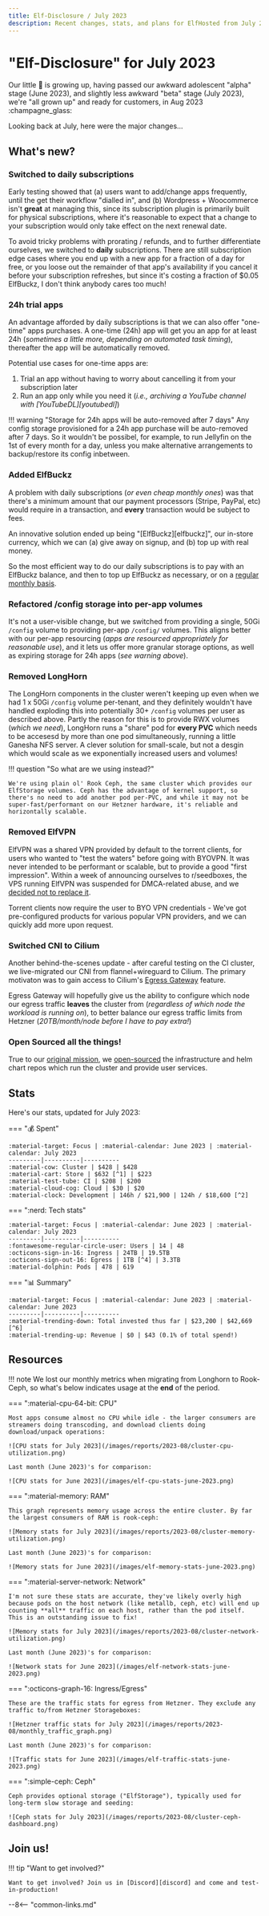 ```yaml
---
title: Elf-Disclosure / July 2023
description: Recent changes, stats, and plans for ElfHosted from July 2023
---
```


# "Elf-Disclosure" for July 2023

Our little :baby: is growing up, having passed our awkward adolescent "alpha" stage (June 2023), and slightly less awkward "beta" stage (July 2023), we're "all grown up" and ready for customers, in Aug 2023 :champagne_glass:

Looking back at July, here were the major changes...

<!-- more -->
## What's new?

### Switched to daily subscriptions

Early testing showed that (a) users want to add/change apps frequently, until the get their workflow "dialled in", and (b) Wordpress + Woocommerce isn't **great** at managing this, since its subscription plugin is primarily built for physical subscriptions, where it's reasonable to expect that a change to your subscription would only take effect on the next renewal date.

To avoid tricky problems with prorating / refunds, and to further differentiate ourselves, we switched to **daily** subscriptions. There are still subscription edge cases where you end up with a new app for a fraction of a day for free, or you loose out the remainder of that app's availability if you cancel it before your subscription refreshes, but since it's costing a fraction of $0.05 ElfBuckz, I don't think anybody cares too much!

### 24h trial apps

An advantage afforded by daily subscriptions is that we can also offer "one-time" apps purchases. A one-time (24h) app will get you an app for at least 24h (*sometimes a little more, depending on automated task timing*), thereafter the app will be automatically removed.

Potential use cases for one-time apps are:

1. Trial an app without having to worry about cancelling it from your subscription later
2. Run an app only while you need it (*i.e., archiving a YouTube channel with [YouTubeDL][youtubedl]*)

!!! warning "Storage for 24h apps will be auto-removed after 7 days"
    Any config storage provisioned for a 24h app purchase will be auto-removed after 7 days. So it wouldn't be possibel, for example, to run Jellyfin on the 1st of every month for a day, unless you make alternative arrangements to backup/restore its config inbetween.

### Added ElfBuckz

A problem with daily subscriptions (*or even cheap monthly ones*) was that there's a minimum amount that our payment processors (Stripe, PayPal, etc) would require in a transaction, and **every** transaction would be subject to fees.

An innovative solution ended up being "[ElfBuckz][elfbuckz]", our in-store currency, which we can (a) give away on signup, and (b) top up with real money.

So the most efficient way to do our daily subscriptions is to pay with an ElfBuckz balance, and then to top up ElfBuckz as necessary, or on a [regular monthly basis](https://store.elfhosted.com/product/elfbuckz-topup/).

### Refactored /config storage into per-app volumes

It's not a user-visible change, but we switched from providing a single, 50Gi `/config` volume to providing per-app `/config/` volumes. This aligns better with our per-app resourcing (*apps are resourced appropriately for reasonable use*), and it lets us offer more granular storage options, as well as expiring storage for 24h apps (*see warning above*).

### Removed LongHorn

The LongHorn components in the cluster weren't keeping up even when we had 1 x 50Gi `/config` volume per-tenant, and they definitely wouldn't have handled exploding this into potentially 30+ `/config` volumes per user as described above. Partly the reason for this is to provide RWX volumes (*which we need*), LongHorn runs a "share" pod for **every PVC** which needs to be accesesd by more than one pod simultaneously, running a little Ganesha NFS server. A clever solution for small-scale, but not a desgin which would scale as we exponentially increased users and volumes!

!!! question "So what are we using instead?"

    We're using plain ol' Rook Ceph, the same cluster which provides our ElfStorage volumes. Ceph has the advantage of kernel support, so there's no need to add another pod per-PVC, and while it may not be super-fast/performant on our Hetzner hardware, it's reliable and horizontally scalable.

### Removed ElfVPN

ElfVPN was a shared VPN provided by default to the torrent clients, for users who wanted to "test the waters" before going with BYOVPN. It was never intended to be performant or scalable, but to provide a good "first impression". Within a week of announcing ourselves to r/seedboxes, the VPS running ElfVPN was suspended for DMCA-related abuse, and we [decided not to replace it](/blog/2023/07/24/byovpn-required/). 

Torrent clients now require the user to BYO VPN credentials - We've got pre-configured products for various popular VPN providers, and we can quickly add more upon request.

### Switched CNI to Cilium

Another behind-the-scenes update - after careful testing on the CI cluster, we live-migrated our CNI from flannel+wireguard to Cilium. The primary motivaton was to gain access to Cilium's [Egress Gateway](https://cilium.io/use-cases/egress-gateway/) feature. 

Egress Gateway will hopefully give us the ability to configure which node our egress traffic **leaves** the cluster from (*regardless of which node the workload is running on*), to better balance our egress traffic limits from Hetzner (*20TB/month/node before I have to pay extra!*)

### Open Sourced all the things!

True to our [original mission](/blog/2023/07/26/everything-is-open/), we [open-sourced](/open/) the infrastructure and helm chart repos which run the cluster and provide user services.
  
## Stats

Here's our stats, updated for July 2023:

=== ":moneybag: Spent"

    :material-target: Focus | :material-calendar: June 2023 | :material-calendar: July 2023 
    ---------|----------|---------- 
    :material-cow: Cluster | $428 | $428
    :material-cart: Store | $632 [^1] | $223
    :material-test-tube: CI | $208 | $200
    :material-cloud-cog: Cloud | $30 | $20 
    :material-clock: Development | 146h / $21,900 | 124h / $18,600 [^2]

=== ":nerd: Tech stats"

    :material-target: Focus | :material-calendar: June 2023 | :material-calendar: July 2023 
    ---------|----------|---------- 
    :fontawesome-regular-circle-user: Users | 14 | 48
    :octicons-sign-in-16: Ingress | 24TB | 19.5TB
    :octicons-sign-out-16: Egress | 1TB [^4] | 3.3TB
    :material-dolphin: Pods | 478 | 619

=== ":bar_chart: Summary"

    :material-target: Focus | :material-calendar: June 2023 | :material-calendar: June 2023 
    ---------|----------|---------- 
    :material-trending-down: Total invested thus far | $23,200 | $42,669 [^6]
    :material-trending-up: Revenue | $0 | $43 (0.1% of total spend!)

## Resources

!!! note 
    We lost our monthly metrics when migrating from Longhorn to Rook-Ceph, so what's below indicates usage at the **end** of the period.

=== ":material-cpu-64-bit: CPU"

    Most apps consume almost no CPU while idle - the larger consumers are streamers doing transcoding, and download clients doing download/unpack operations:

    ![CPU stats for July 2023](/images/reports/2023-08/cluster-cpu-utilization.png)

    Last month (June 2023)'s for comparison:

    ![CPU stats for June 2023](/images/elf-cpu-stats-june-2023.png)

=== ":material-memory: RAM"

    This graph represents memory usage across the entire cluster. By far the largest consumers of RAM is rook-ceph:

    ![Memory stats for July 2023](/images/reports/2023-08/cluster-memory-utilization.png)

    Last month (June 2023)'s for comparison:

    ![Memory stats for June 2023](/images/elf-memory-stats-june-2023.png)

=== ":material-server-network: Network"

    I'm not sure these stats are accurate, they've likely overly high because pods on the host network (like metallb, ceph, etc) will end up counting **all** traffic on each host, rather than the pod itself. This is an outstanding issue to fix!

    ![Memory stats for July 2023](/images/reports/2023-08/cluster-network-utilization.png)

    Last month (June 2023)'s for comparison:

    ![Network stats for June 2023](/images/elf-network-stats-june-2023.png)    

=== ":octicons-graph-16: Ingress/Egress"

    These are the traffic stats for egress from Hetzner. They exclude any traffic to/from Hetzner Storageboxes:

    ![Hetzner traffic stats for July 2023](/images/reports/2023-08/monthly_traffic_graph.png)

    Last month (June 2023)'s for comparison:

    ![Traffic stats for June 2023](/images/elf-traffic-stats-june-2023.png)

=== ":simple-ceph: Ceph"

    Ceph provides optional storage ("ElfStorage"), typically used for long-term slow storage and seeding:

    ![Ceph stats for July 2023](/images/reports/2023-08/cluster-ceph-dashboard.png)

## Join us!

!!! tip "Want to get involved?"

    Want to get involved? Join us in [Discord][discord] and come and test-in-production!

[^1]: Much of this is yearly fees for Wordpress plugins
[^2]: Yes, that's a **lot**! This is the opportunity cost, over a month, of focusing on ElfHosted rather than billable consulting work!
[^3]: Total spend includes yearly payments for Wordpress plugins, etc
[^4]: Low egress is good, because ingress is always free, but Hetzner charges for egress after 20TB!
[^5]: Except Minio, which we're not bringing back!
[^6]: All moneyz are in US dollarz!

--8<-- "common-links.md"